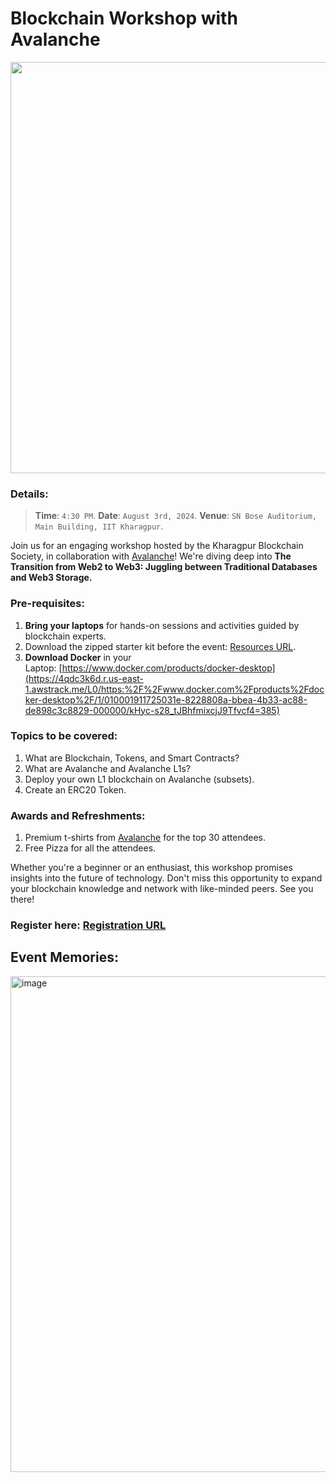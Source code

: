 # Blockchain Workshop with Avalanche

<img width="527" height="658" src="https://firebasestorage.googleapis.com/v0/b/kbs-website-3525a.appspot.com/o/2.png?alt=media&token=d88499de-b2ba-494a-a2b5-73d98dddbdfb" />

### Details:

> **Time**: `4:30 PM`.
> **Date**: `August 3rd, 2024`.
> **Venue**: `SN Bose Auditorium, Main Building, IIT Kharagpur`.

Join us for an engaging workshop hosted by the Kharagpur Blockchain Society, in collaboration with [Avalanche](https://www.avax.network/ "Avalanche")! We're diving deep into **The Transition from Web2 to Web3: Juggling between Traditional Databases and Web3 Storage.**

### Pre-requisites:

1. **Bring your laptops** for hands-on sessions and activities guided by blockchain experts.
2. Download the zipped starter kit before the event: [Resources URL](https://github.com/ava-labs/avalanche-starter-kit "Resources URL").
3. **Download Docker** in your Laptop: [https://www.docker.com/products/docker-desktop](https://4qdc3k6d.r.us-east-1.awstrack.me/L0/https:%2F%2Fwww.docker.com%2Fproducts%2Fdocker-desktop%2F/1/010001911725031e-8228808a-bbea-4b33-ac88-de898c3c8829-000000/kHyc-s28_tJBhfmixcjJ9Tfvcf4=385)

### Topics to be covered:

1. What are Blockchain, Tokens, and Smart Contracts?
2. What are Avalanche and Avalanche L1s?
3. Deploy your own L1 blockchain on Avalanche (subsets).
4. Create an ERC20 Token.

### Awards and Refreshments:

1. Premium t-shirts from [Avalanche](https://www.avax.network/ "Avalanche") for the top 30 attendees.
2. Free Pizza for all the attendees.

Whether you're a beginner or an enthusiast, this workshop promises insights into the future of technology. Don't miss this opportunity to expand your blockchain knowledge and network with like-minded peers. See you there!

### Register here: [Registration URL](https://docs.google.com/forms/d/e/1FAIpQLSeNBp9ZwLxnL95mlw3C_gLyH51_gt-RJ5kG5VP9Vvtyd-pzJw/viewform "Regestration URL")

## Event Memories:

<img alt="image" width="529" height="793" src="https://github.com/user-attachments/assets/a98a59ac-07ac-4d83-a476-9ddec8200a09" />